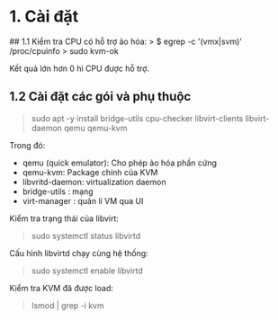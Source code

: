 # 1. Cài đặt
<a name= 1.1 a>
## 1.1 Kiểm tra CPU có hỗ trợ ảo hóa:
> $ egrep -c '(vmx|svm)' /proc/cpuinfo
>  sudo kvm-ok

Kết quả lớn hơn 0 hì CPU được hỗ trợ.
## 1.2 Cài đặt các gói và phụ thuộc

> sudo apt -y install bridge-utils cpu-checker libvirt-clients libvirt-daemon qemu qemu-kvm

Trong đó:
- qemu (quick emulator): Cho phép ảo hóa phần cứng
- qemu-kvm: Package chính của KVM
-  libvritd-daemon: virtualization daemon
-  bridge-utils : mạng
-  virt-manager  : quản lí VM qua UI

Kiểm tra trạng thái của libvirt:
> sudo systemctl status libvirtd

Cấu hình libvirtd chạy cùng hệ thống:
>  sudo systemctl enable libvirtd

Kiểm tra KVM đã được load:
> lsmod | grep -i kvm
